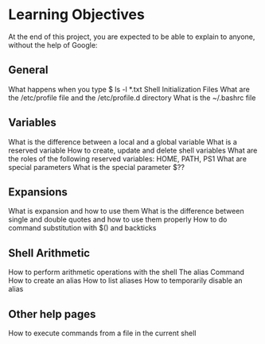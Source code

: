 # Learning Objectives
At the end of this project, you are expected to be able to explain to anyone, without the help of Google:

## General
What happens when you type $ ls -l *.txt
Shell Initialization Files
What are the /etc/profile file and the /etc/profile.d directory
What is the ~/.bashrc file
## Variables
What is the difference between a local and a global variable
What is a reserved variable
How to create, update and delete shell variables
What are the roles of the following reserved variables: HOME, PATH, PS1
What are special parameters
What is the special parameter $??
## Expansions
What is expansion and how to use them
What is the difference between single and double quotes and how to use them properly
How to do command substitution with $() and backticks
## Shell Arithmetic
How to perform arithmetic operations with the shell
The alias Command
How to create an alias
How to list aliases
How to temporarily disable an alias
## Other help pages
How to execute commands from a file in the current shell

